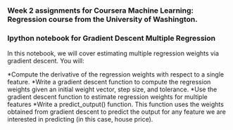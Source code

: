 ### Week 2 assignments for Coursera Machine Learning: Regression course from the University of Washington.

### Ipython notebook for Gradient Descent Multiple Regression

In this notebook, we will cover estimating multiple regression weights via gradient descent. You will:

*Compute the derivative of the regression weights with respect to a single feature.
*Write a gradient descent function to compute the regression weights given an initial weight vector, step size, and tolerance.
*Use the gradient descent function to estimate regression weights for multiple features
*Write a predict_output() function. This function uses the weights obtained from gradient descent to predict the output for any feature we are interested in predicting (in this case, house price).



